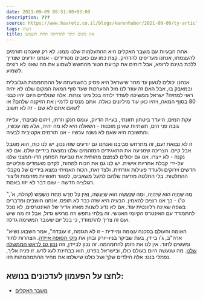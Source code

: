 ```yaml
---
date: 2021-09-09 08:51:00+03:00
description: ???
source: https://www.haaretz.co.il/blogs/karenhaber/2021-09-09/ty-article/0000017f-f8ae-d47e-a37f-f9be22180000
tags: דעות
title: אין מקום יותר להדחקה תחת השמש
---
```


אחת הבעיות עם משבר האקלים היא ההתעלמות שלנו ממנו. לא רק שאנחנו תורמים להעצמתו, אנחנו מעדיפים להדחיק. קצת כמו עם כאבים מטרידים - אנחנו יודעים שצריך ללכת בגינם לרופא, אבל דוחים את קביעת הטור מהחשש לשמוע את מה שאנו לא רוצים לשמוע. 

אנחנו יכולים לטעון עד מחר שישראל היא פסיק בהשפעתה על ההתחממות הגלובלית ובמאבק בו, אבל האם זה עוזר לנו מול ההערכות שעד סוף המאה המקום שלנו לא יהיה ראוי למחיה? ישראל ממשיכה לעודד ילודה בכל מיני צורות. אלה שנולדים היום יהיו כבני 80 בסוף המאה, ויהיו כאן עוד מיליונים כאלה. אתם מנסים לדמיין את הזיקנה שלהם? או שאם אתם לא שם - זה לא חשוב? 

עקת המים, היעדר ביטחון תזונתי, בעיית הדיוק, עומס חנקן וזרחן, זיהום סביבתי, עליית גובה פני הים, תשתיות שאינן מוכנות - השאלה היא לא מה יהיה, אלא מה עכשיו, והתשובה היא שאם לא נשנה עכשיו - אנו תורמים אקטיבית לבעיה. 

זו לא נבואת זעם, זה מתרחש סביבנו ואנחנו גם יודעים שזה נכון. יש לנו כוח, הוא מוגבל אבל קיים. הצריכה שמניעה את התאגידים המזהמים שלנו נמצאת בידיים שלנו. אם לא נקנה - לא ייצרו. אנו גם יכולים לצמצם מהותית את טביעת הפחמן הדו-חמצני שלנו על-ידי קבלת אחריות אישית. יש לנו גם את הכוח למחות, לקדם מועמדים פוליטיים חדשים וירוקים ולעודד פעילות אזרחית. ולצד זאת, הכוח האמיתי נמצא בידיים של מקבלי ההחלטות. בלי החלטה מודעת שלהם לתעל משאבים, לסגור תעשיות מזהמות וליצור רגולציה חדשה - שום דבר לא יזוז באמת. 

"מַה שֶּׁהָיָה הוּא שֶׁיִּהְיֶה, וּמַה שֶּׁנַּעֲשָׂה הוּא שֶׁיֵּעָשֶׂה, וְאֵין כָּל חָדָשׁ תַּחַת הַשָּׁמֶשׁ (קהלת, א', ט') - כך אנו רוצים להאמין. הבעיה היא שזה כבר לא תופס. אנחנו חושבים ומדברים בשפה שאינה רלוונטית עוד. אם לא נדע לשנות מארג אדיר של האינטרסים, לא נוכל להתמודד עם האינטרס הקיומי האנושי. זה בלתי נתפש וזה מרגיש גדול, אבל זה מה שיש ועם זה צריך להתמודד, כי בכל יום שעובר המשימה גדלה. 

"האומה והעולם בסכנה עצומה ומיידית - זו לא הגזמה, זו עובדה", אמר השבוע נשיא ארה"ב, ג'ו ביידן, בעת שביקר בניו-יורק ובחן את [נזקי הסופה איידה](/news/world/america/2021-09-02/ty-article-magazine/0000017f-e85c-dc91-a17f-fcdd1b080000). הצהרות לחוד ומעשים לחוד. אין לנו את הזמן להתמהמה. זה נכון לביידן, וזה [נכון גם לראש הממשלה שלנו](/nature/climate/2021-07-19/ty-article/.premium/0000017f-e1eb-df7c-a5ff-e3fb0a2b0000). מה שנעשה היום בעולם כולו, ובישראל בפרט, הוא בבחינת לעג לרש. זו פניה אליך, נפתלי בנט: אלה הילדים שלך ושל כולנו שישלמו את מחיר ההתמהמהות הזו.

לחצו על הפעמון לעדכונים בנושא:
------------------------------

* [משבר האקלים](/ty-tag/climate-crisis-0000017f-da29-d938-a17f-fe2b59e90000)